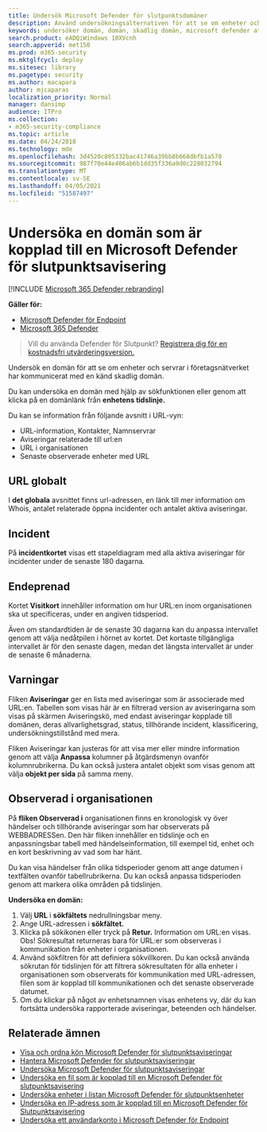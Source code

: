 ```yaml
---
title: Undersök Microsoft Defender för slutpunktsdomäner
description: Använd undersökningsalternativen för att se om enheter och servrar har kommunicerat med skadliga domäner.
keywords: undersöker domän, domän, skadlig domän, microsoft defender atp, avisering, URL
search.product: eADQiWindows 10XVcnh
search.appverid: met150
ms.prod: m365-security
ms.mktglfcycl: deploy
ms.sitesec: library
ms.pagetype: security
ms.author: macapara
author: mjcaparas
localization_priority: Normal
manager: dansimp
audience: ITPro
ms.collection:
- m365-security-compliance
ms.topic: article
ms.date: 04/24/2018
ms.technology: mde
ms.openlocfilehash: 3d4520c805332bac41746a39bb8b668dbfb1a570
ms.sourcegitcommit: 987f70e44e406ab6b1dd35f336a9d0c228032794
ms.translationtype: MT
ms.contentlocale: sv-SE
ms.lasthandoff: 04/05/2021
ms.locfileid: "51587497"
---
```

# <a name="investigate-a-domain-associated-with-a-microsoft-defender-for-endpoint-alert"></a>Undersöka en domän som är kopplad till en Microsoft Defender för slutpunktsavisering

[!INCLUDE [Microsoft 365 Defender rebranding](../../includes/microsoft-defender.md)]


**Gäller för:**
- [Microsoft Defender för Endpoint](https://go.microsoft.com/fwlink/p/?linkid=2154037)
- [Microsoft 365 Defender](https://go.microsoft.com/fwlink/?linkid=2118804)

>Vill du använda Defender för Slutpunkt? [Registrera dig för en kostnadsfri utvärderingsversion.](https://www.microsoft.com/microsoft-365/windows/microsoft-defender-atp?ocid=docs-wdatp-investigatedomain-abovefoldlink) 

Undersök en domän för att se om enheter och servrar i företagsnätverket har kommunicerat med en känd skadlig domän.

Du kan undersöka en domän med hjälp av sökfunktionen eller genom att klicka på en domänlänk från **enhetens tidslinje.**

Du kan se information från följande avsnitt i URL-vyn:

- URL-information, Kontakter, Namnservrar
- Aviseringar relaterade till url:en 
- URL i organisationen
- Senaste observerade enheter med URL

## <a name="url-worldwide"></a>URL globalt

I **det globala** avsnittet finns url-adressen, en länk till mer information om Whois, antalet relaterade öppna incidenter och antalet aktiva aviseringar.

## <a name="incident"></a>Incident

På **incidentkortet** visas ett stapeldiagram med alla aktiva aviseringar för incidenter under de senaste 180 dagarna.

## <a name="prevalence"></a>Endeprenad

Kortet **Visitkort** innehåller information om hur URL:en inom organisationen ska ut specificeras, under en angiven tidsperiod.

Även om standardtiden är de senaste 30 dagarna kan du anpassa intervallet genom att välja nedåtpilen i hörnet av kortet. Det kortaste tillgängliga intervallet är för den senaste dagen, medan det längsta intervallet är under de senaste 6 månaderna.

## <a name="alerts"></a>Varningar

Fliken **Aviseringar** ger en lista med aviseringar som är associerade med URL:en. Tabellen som visas här är en filtrerad version av aviseringarna som visas på skärmen Aviseringskö, med endast aviseringar kopplade till domänen, deras allvarlighetsgrad, status, tillhörande incident, klassificering, undersökningstillstånd med mera.

Fliken Aviseringar kan justeras för att visa mer eller mindre information genom att välja **Anpassa** kolumner på åtgärdsmenyn ovanför kolumnrubrikerna. Du kan också justera antalet objekt som visas genom att välja **objekt per sida** på samma meny.

## <a name="observed-in-organization"></a>Observerad i organisationen

På **fliken Observerad i** organisationen finns en kronologisk vy över händelser och tillhörande aviseringar som har observerats på WEBBADRESSen. Den här fliken innehåller en tidslinje och en anpassningsbar tabell med händelseinformation, till exempel tid, enhet och en kort beskrivning av vad som har hänt. 

Du kan visa händelser från olika tidsperioder genom att ange datumen i textfälten ovanför tabellrubrikerna. Du kan också anpassa tidsperioden genom att markera olika områden på tidslinjen.

**Undersöka en domän:**

1. Välj **URL** i **sökfältets** nedrullningsbar meny.
2. Ange URL-adressen i **sökfältet.**
3. Klicka på sökikonen eller tryck på **Retur.** Information om URL:en visas. Obs! Sökresultat returneras bara för URL:er som observeras i kommunikation från enheter i organisationen.
4. Använd sökfiltren för att definiera sökvillkoren. Du kan också använda sökrutan för tidslinjen för att filtrera sökresultaten för alla enheter i organisationen som observerats för kommunikation med URL-adressen, filen som är kopplad till kommunikationen och det senaste observerade datumet.
5. Om du klickar på något av enhetsnamnen visas enhetens vy, där du kan fortsätta undersöka rapporterade aviseringar, beteenden och händelser.

## <a name="related-topics"></a>Relaterade ämnen
- [Visa och ordna kön Microsoft Defender för slutpunktsaviseringar](alerts-queue.md)
- [Hantera Microsoft Defender för slutpunktsaviseringar](manage-alerts.md)
- [Undersöka Microsoft Defender för slutpunktsaviseringar](investigate-alerts.md)
- [Undersöka en fil som är kopplad till en Microsoft Defender för slutpunktsavisering](investigate-files.md)
- [Undersöka enheter i listan Microsoft Defender för slutpunktsenheter](investigate-machines.md)
- [Undersöka en IP-adress som är kopplad till en Microsoft Defender för Slutpunktsavisering](investigate-ip.md)
- [Undersöka ett användarkonto i Microsoft Defender för Endpoint](investigate-user.md)
